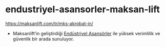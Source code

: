 # endustriyel-asansorler-maksan-lift
https://maksanlift.com/tr/mks-akrobat-in/


- Maksanlift’in geliştirdiği [Endüstriyel Asansörler](https://maksanlift.com/tr/mks-akrobat-in/) ile yüksek verimlilik ve güvenlik bir arada sunuluyor.
